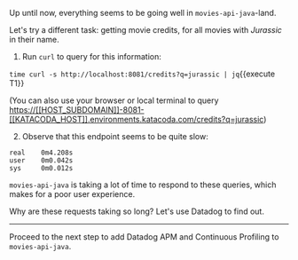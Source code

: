 Up until now, everything seems to be going well in `movies-api-java`-land.

Let's try a different task: getting movie credits, for all movies with _Jurassic_ in their name.

1. Run `curl` to query for this information:

  `time curl -s http://localhost:8081/credits?q=jurassic | jq`{{execute T1}}

  (You can also use your browser or local terminal to query <https://[[HOST_SUBDOMAIN]]-8081-[[KATACODA_HOST]].environments.katacoda.com/credits?q=jurassic>)

2. Observe that this endpoint seems to be quite slow:

  ```
  real    0m4.208s
  user    0m0.042s
  sys     0m0.012s
  ```

  `movies-api-java` is taking a lot of time to respond to these queries, which makes for a poor user experience.

  Why are these requests taking so long? Let's use Datadog to find out.

---

Proceed to the next step to add Datadog APM and Continuous Profiling to `movies-api-java`.
